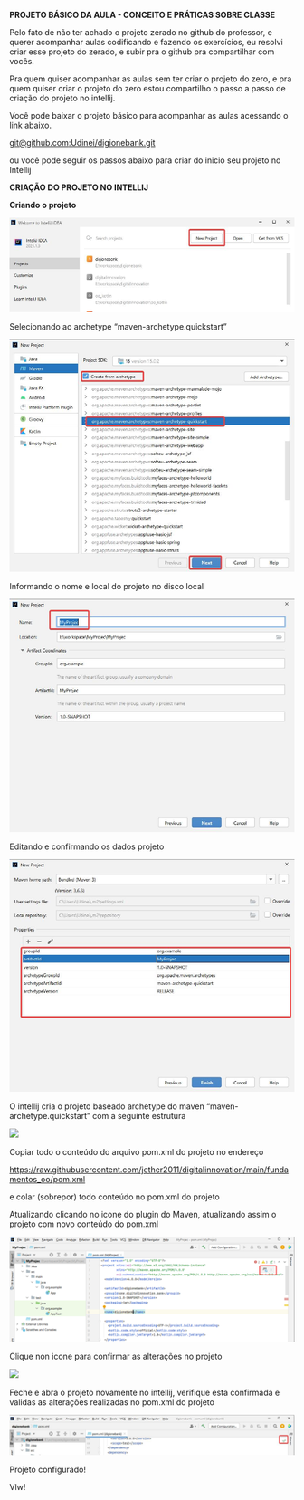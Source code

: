 **PROJETO BÁSICO DA AULA - CONCEITO E PRÁTICAS SOBRE CLASSE**

Pelo fato de não ter achado o projeto zerado no github do professor, 
e querer acompanhar aulas codificando e fazendo os exercícios, eu resolvi criar esse projeto do zerado, 
e subir pra o github pra compartilhar com vocês.

Pra quem quiser acompanhar as aulas sem ter criar o projeto do zero, e pra quem quiser criar o projeto do 
zero estou compartilho o passo a passo de criação do projeto no intellij.

Você pode baixar o projeto básico para acompanhar as aulas acessando o link abaixo.

[git@github.com:Udinei/digionebank.git](mailto:git@github.com:Udinei/digionebank.git)

ou você pode seguir os passos abaixo para criar do inicio seu projeto no Intellij

**CRIAÇÃO DO PROJETO NO INTELLIJ**

**Criando o projeto**

![](img/clip_image002.jpg)

 

Selecionando ao archetype “maven-archetype.quickstart”

![](img/clip_image004.jpg)

Informando o nome e local do projeto no disco local

![](img/clip_image006.jpg)

 

Editando e confirmando os dados projeto

![](img/clip_image008.jpg)

 

 

 

 

 

 

 

 

 

 

 

 

 

O intellij cria o projeto baseado archetype do maven “maven-archetype.quickstart” com a seguinte estrutura

![](img/clip_image009.png)

 

Copiar todo o conteúdo do arquivo pom.xml do projeto no endereço

https://raw.githubusercontent.com/jether2011/digitalinnovation/main/fundamentos_oo/pom.xml

e colar (sobrepor) todo conteúdo no pom.xml do projeto

 

 

 

 

 

Atualizando clicando no icone do plugin do Maven, atualizando assim o projeto com novo conteúdo do pom.xml

![](img/clip_image011.jpg)

Clique non icone para confirmar as alterações no projeto

![](img/clip_image012.png)

 

 

Feche e abra o projeto novamente no intellij, verifique esta confirmada e validas as alterações realizadas no pom.xml do projeto

![](img/clip_image014.jpg)

 

Projeto configurado!

Vlw! 